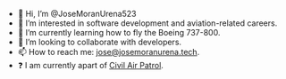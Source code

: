 - 👋 Hi, I’m @JoseMoranUrena523
- 👀 I’m interested in software development and aviation-related careers.
- 🌱 I’m currently learning how to fly the Boeing 737-800.
- 💞️ I’m looking to collaborate with developers.
- 📫 How to reach me: [jose@josemoranurena.tech](mailto:jose@josemoranurena.tech).
- ❓ I am currently apart of [Civil Air Patrol](https://gocivilairpatrol.com/).
<!---
JoseMoranUrena523/JoseMoranUrena523 is a ✨ special ✨ repository because its `README.md` (this file) appears on your GitHub profile.
You can click the Preview link to take a look at your changes.
--->
